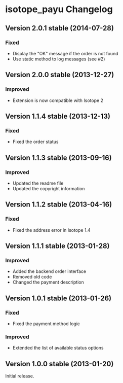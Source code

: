 isotope_payu Changelog
======================

Version 2.0.1 stable (2014-07-28)
---------------------------------

### Fixed
- Display the "OK" message if the order is not found
- Use static method to log messages (see #2)


Version 2.0.0 stable (2013-12-27)
---------------------------------

### Improved
- Extension is now compatible with Isotope 2


Version 1.1.4 stable (2013-12-13)
---------------------------------

### Fixed
- Fixed the order status


Version 1.1.3 stable (2013-09-16)
---------------------------------

### Improved
- Updated the readme file
- Updated the copyright information


Version 1.1.2 stable (2013-04-16)
---------------------------------

### Fixed
- Fixed the address error in Isotope 1.4


Version 1.1.1 stable (2013-01-28)
---------------------------------

### Improved
- Added the backend order interface
- Removed old code
- Changed the payment description


Version 1.0.1 stable (2013-01-26)
---------------------------------

### Fixed
- Fixed the payment method logic

### Improved
- Extended the list of available status options


Version 1.0.0 stable (2013-01-20)
---------------------------------

Initial release.